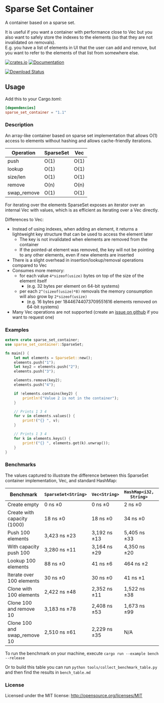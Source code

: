 # Sparse Set Container
A container based on a sparse set.

It is useful if you want a container with performance close to Vec but you also want to safely store the indexes to the elements (so that they are not invalidated on removals).  
E.g. you have a list of elements in UI that the user can add and remove, but you want to refer to the elements of that list from somewhere else.

[![crates.io][crates.io shield]][crates.io link]
[![Documentation][docs.rs badge]][docs.rs link]

[![Download Status][shields.io download count]][crates.io link]

<!--badge links start-->
[crates.io shield]: https://img.shields.io/crates/v/sparse_set_container?label=latest
[crates.io link]: https://crates.io/crates/sparse_set_container
[docs.rs badge]: https://docs.rs/sparse_set_container/badge.svg?version=1.1.1
[docs.rs link]: https://docs.rs/sparse_set_container/1.1.1/sparse_set_container/
[shields.io download count]: https://img.shields.io/crates/d/sparse_set_container.svg
<!--badge links end-->

## Usage

Add this to your Cargo.toml:
<!--install instruction start-->
```toml
[dependencies]
sparse_set_container = "1.1"
```
<!--install instruction end-->

### Description

An array-like container based on sparse set implementation that allows O(1) access to elements without hashing and allows cache-friendly iterations.

| Operation | SparseSet | Vec |
| --------- | --------- | ------- |
| push      | O(1)      | O(1)    |
| lookup    | O(1)      | O(1)    |
| size/len  | O(1)      | O(1)    |
| remove    | O(n)      | O(n)    |
| swap_remove | O(1)    | O(1)    |

For iterating over the elements SparseSet exposes an iterator over an internal Vec with values, which is as efficient as iterating over a Vec directly.

Differences to Vec:
- Instead of using indexes, when adding an element, it returns a lightweight key structure that can be used to access the element later
  - The key is not invalidated when elements are removed from the container
  - If the pointed-at element was removed, the key will not be pointing to any other elements, even if new elements are inserted
- There is a slight overhead in insertion/lookup/removal operations compared to Vec
- Consumes more memory:
  - for each value `4*sizeof(usize)` bytes on top of the size of the element itself
    - (e.g. 32 bytes per element on 64-bit systems)
  - per each `2^(sizeof(usize)*8)` removals the memory consumption will also grow by `2*sizeof(usize)`
    - (e.g. 16 bytes per 18446744073709551616 elements removed on 64-bit systems)
- Many Vec operations are not supported (create an [issue on github](https://github.com/gameraccoon/sparse_set_container/issues) if you want to request one)

### Examples

<!--readme_example.rs start-->
```rust
extern crate sparse_set_container;
use sparse_set_container::SparseSet;

fn main() {
    let mut elements = SparseSet::new();
    elements.push("1");
    let key2 = elements.push("2");
    elements.push("3");

    elements.remove(key2);
    elements.push("4");

    if !elements.contains(key2) {
        println!("Value 2 is not in the container");
    }

    // Prints 1 3 4
    for v in elements.values() {
        print!("{} ", v);
    }

    // Prints 1 3 4
    for k in elements.keys() {
        print!("{} ", elements.get(k).unwrap());
    }
}
```
<!--readme_example.rs end-->
### Benchmarks

The values captured to illustrate the difference between this SparseSet container implementation, Vec, and standard HashMap:

<!--benchmark table start-->
| Benchmark                    | `SparseSet<String>` | `Vec<String>` | `HashMap<i32, String>` | `thunderdome::Arena<String>` | `generational_arena::Arena<String>` | `slotmap::SlotMap<_, String>` | `slotmap::DenseSlotMap<_, String>` |
|------------------------------|---------------------|---------------|------------------------|------------------------------|-------------------------------------|-------------------------------|------------------------------------|
| Create empty                 | 0 ns ±0             | 0 ns ±0       | 2 ns ±0                | 0 ns ±0                      | 14 ns ±1                            | 7 ns ±0                       | 7 ns ±0                            |
| Create with capacity (1000)  | 18 ns ±0            | 18 ns ±0      | 34 ns ±0               | 18 ns ±0                     | 653 ns ±5                           | 18 ns ±0                      | 49 ns ±0                           |
| Push 100 elements            | 3,423 ns ±23        | 3,192 ns ±13  | 5,405 ns ±33           | 3,205 ns ±15                 | 3,335 ns ±13                        | 3,198 ns ±22                  | 3,862 ns ±33                       |
| With capacity push 100       | 3,280 ns ±11        | 3,164 ns ±29  | 4,350 ns ±20           | 3,199 ns ±35                 | 3,136 ns ±10                        | 3,146 ns ±17                  | 3,309 ns ±17                       |
| Lookup 100 elements          | 88 ns ±0            | 41 ns ±6      | 464 ns ±2              | 77 ns ±1                     | 76 ns ±1                            | 64 ns ±1                      | 85 ns ±3                           |
| Iterate over 100 elements    | 30 ns ±0            | 30 ns ±0      | 41 ns ±1               | 73 ns ±0                     | 69 ns ±0                            | 36 ns ±0                      | 33 ns ±0                           |
| Clone with 100 elements      | 2,422 ns ±48        | 2,352 ns ±11  | 1,522 ns ±38           | 2,403 ns ±19                 | 2,460 ns ±17                        | 2,425 ns ±41                  | 2,442 ns ±16                       |
| Clone 100 and remove 10      | 3,183 ns ±78        | 2,408 ns ±53  | 1,673 ns ±99           | 2,516 ns ±66                 | 2,581 ns ±77                        | 2,553 ns ±72                  | 2,514 ns ±52                       |
| Clone 100 and swap_remove 10 | 2,510 ns ±61        | 2,229 ns ±35  | N/A                    | N/A                          | N/A                                 | N/A                           | N/A                                |
<!--benchmark table end-->

To run the benchmark on your machine, execute `cargo run --example bench --release`

Or to build this table you can run `python tools/collect_benchmark_table.py` and then find the results in `bench_table.md`

### License

Licensed under the MIT license: http://opensource.org/licenses/MIT
